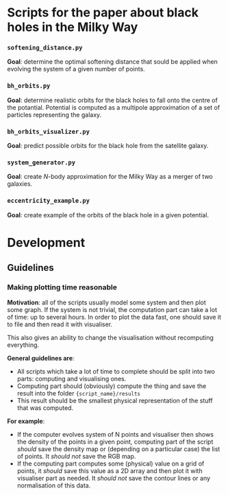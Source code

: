 # Scripts for the paper about black holes in the Milky Way

### `softening_distance.py`
**Goal**: determine the optimal softening distance that sould be applied when evolving the system of
a given number of points.

### `bh_orbits.py`
**Goal**: determine realistic orbits for the black holes to fall onto the centre of the potantial.
Potential is computed as a multipole approximation of a set of particles representing the galaxy.

### `bh_orbits_visualizer.py`
**Goal**: predict possible orbits for the black hole from the satellite galaxy. 

### `system_generator.py`
**Goal**: create $N$-body approximation for the Milky Way as a merger of two galaxies.

### `eccentricity_example.py`
**Goal**: create example of the orbits of the black hole in a given potential. 


# Development

## Guidelines

### Making plotting time reasonable

**Motivation**: all of the scripts usually model some system and then plot some graph. 
If the system is not trivial, the computation part can take a lot of time: up to several hours.
In order to plot the data fast, one should save it to file and then read it with visualiser.

This also gives an ability to change the visualisation without recomputing everything.

**General guidelines are**:

- All scripts which take a lot of time to complete should be split into two parts: computing and visualising ones.
- Computing part should (obviously) compute the thing and save the result into the folder `{script_name}/results`
- This result should be the smallest physical representation of the stuff that was computed. 

**For example**:
- If the computer evolves system of N points and visualiser then shows the density of the points in a given point, computing part of the script *should* save the density map or (depending on a particular case) the list of points. It *should not* save the RGB map.
- If the computing part computes some (physical) value on a grid of points, it *should* save this value as a 2D array and then plot it with visualiser part as needed. It *should not* save the contour lines or any normalisation of this data.
